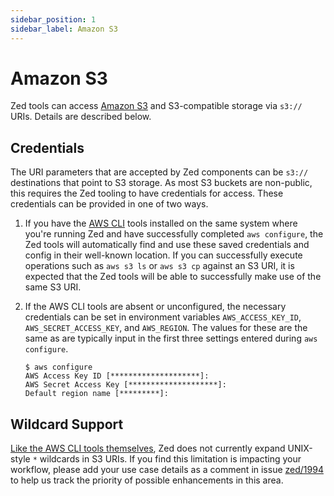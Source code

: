 ```yaml
---
sidebar_position: 1
sidebar_label: Amazon S3
---
```


# Amazon S3

Zed tools can access [Amazon S3](https://aws.amazon.com/s3/) and
S3-compatible storage via `s3://` URIs. Details are described below.

## Credentials

The URI parameters that are accepted by Zed components can be `s3://`
destinations that point to S3 storage. As most S3 buckets are non-public, this
requires the Zed tooling to have credentials for access. These credentials can
be provided in one of two ways.

1. If you have the [AWS CLI](https://aws.amazon.com/cli/) tools installed on
the same system where you're running Zed and have successfully completed
`aws configure`, the Zed tools will automatically find and use these saved
credentials and config in their well-known location. If you can successfully
execute operations such as `aws s3 ls` or `aws s3 cp` against an S3 URI, it is
expected that the Zed tools will be able to successfully make use of the same
S3 URI.

2. If the AWS CLI tools are absent or unconfigured, the necessary credentials
can be set in environment variables `AWS_ACCESS_KEY_ID`,
`AWS_SECRET_ACCESS_KEY`, and `AWS_REGION`. The values for these are the same as
are typically input in the first three settings entered during `aws configure`.

   ```
   $ aws configure
   AWS Access Key ID [********************]: 
   AWS Secret Access Key [********************]: 
   Default region name [*********]: 
   ```

## Wildcard Support

[Like the AWS CLI tools themselves](https://aws.amazon.com/premiumsupport/knowledge-center/s3-event-notification-filter-wildcard/#:~:text=Because%20the%20wildcard%20asterisk%20character,suffix%20object%20key%20name%20filter.),
Zed does not currently expand UNIX-style `*` wildcards in S3 URIs. If you
find this limitation is impacting your workflow, please add your use case
details as a comment in issue [zed/1994](https://github.com/brimdata/zed/issues/1994)
to help us track the priority of possible enhancements in this area.
